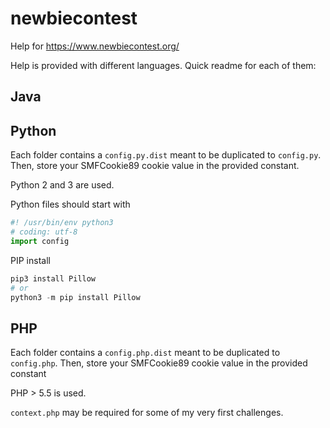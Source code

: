 # newbiecontest
Help for https://www.newbiecontest.org/

Help is provided with different languages. Quick readme for each of them:

## Java

## Python
Each folder contains a `config.py.dist` meant to be duplicated to `config.py`. Then, store your SMFCookie89 cookie value in the provided constant.

Python 2 and 3 are used.

Python files should start with
```python
#! /usr/bin/env python3
# coding: utf-8
import config
```

PIP install
```python
pip3 install Pillow
# or
python3 -m pip install Pillow

```

## PHP
Each folder contains a `config.php.dist` meant to be duplicated to `config.php`. Then, store your SMFCookie89 cookie value in the provided constant

PHP > 5.5 is used.

`context.php` may be required for some of my very first challenges.
